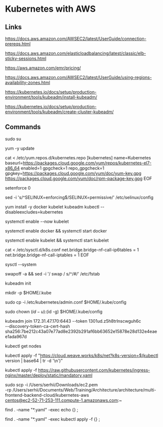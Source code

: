 # Kubernetes with AWS


## Links

https://docs.aws.amazon.com/AWSEC2/latest/UserGuide/connection-prereqs.html

https://docs.aws.amazon.com/elasticloadbalancing/latest/classic/elb-sticky-sessions.html

https://aws.amazon.com/emr/pricing/

https://docs.aws.amazon.com/AWSEC2/latest/UserGuide/using-regions-availability-zones.html

https://kubernetes.io/docs/setup/production-environment/tools/kubeadm/install-kubeadm/

https://kubernetes.io/docs/setup/production-environment/tools/kubeadm/create-cluster-kubeadm/


## Commands

sudo su

yum -y update

cat <<EOF > /etc/yum.repos.d/kubernetes.repo
[kubernetes]
name=Kubernetes
baseurl=https://packages.cloud.google.com/yum/repos/kubernetes-el7-x86_64
enabled=1
gpgcheck=1
repo_gpgcheck=1
gpgkey=https://packages.cloud.google.com/yum/doc/yum-key.gpg https://packages.cloud.google.com/yum/doc/rpm-package-key.gpg
EOF

setenforce 0

sed -i 's/^SELINUX=enforcing$/SELINUX=permissive/' /etc/selinux/config

yum install -y docker kubelet kubeadm kubectl --disableexcludes=kubernetes

systemctl enable --now kubelet

systemctl enable docker && systemctl start docker

systemctl enable kubelet && systemctl start kubelet

cat <<EOF >  /etc/sysctl.d/k8s.conf
net.bridge.bridge-nf-call-ip6tables = 1
net.bridge.bridge-nf-call-iptables = 1
EOF

sysctl --system

swapoff -a &&  sed -i '/ swap / s/^/#/' /etc/fstab


kubeadm init


mkdir -p $HOME/.kube

sudo cp -i /etc/kubernetes/admin.conf $HOME/.kube/config

sudo chown $(id -u):$(id -g) $HOME/.kube/config


kubeadm join 172.31.47.170:6443 --token 1301ud.z5h8trlnscwguh6c \
    --discovery-token-ca-cert-hash sha256:7be212c43a07e77ad8e2392b291af6bb63652e15878e28d132e4eaee1ada967d


kubectl get nodes

kubectl apply -f "https://cloud.weave.works/k8s/net?k8s-version=$(kubectl version | base64 | tr -d '\n')"


kubectl apply -f https://raw.githubusercontent.com/kubernetes/ingress-nginx/master/deploy/static/mandatory.yaml

sudo scp -i /Users/serhii/Downloads/ec2.pem \
  -rp /Users/serhii/Documents/Web/Training/Architecture/architecture/multi-frontend-backend-cloud/kubernetes-aws \
  centos@ec2-52-71-253-111.compute-1.amazonaws.com:~


find . -name "*.yaml" -exec echo {} \;

find . -name "*.yaml" -exec kubectl apply -f {} \;

